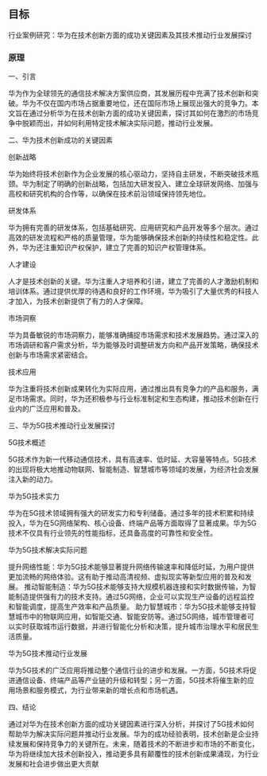 ## 目标

行业案例研究：华为在技术创新方面的成功关键因素及其技术推动行业发展探讨
### 原理



一、引言

华为作为全球领先的通信技术解决方案供应商，其发展历程中充满了技术创新和突破。华为不仅在国内市场占据重要地位，还在国际市场上展现出强大的竞争力。本文旨在通过分析华为在技术创新方面的成功关键因素，探讨其如何在激烈的市场竞争中脱颖而出，并如何利用特定技术解决实际问题，推动行业发展。

二、华为技术创新成功的关键因素

创新战略

华为始终将技术创新作为企业发展的核心驱动力，坚持自主研发，不断突破技术瓶颈。华为制定了明确的创新战略，包括加大研发投入、建立全球研发网络、加强与高校和研究机构的合作等，以确保在技术前沿领域保持领先地位。

研发体系

华为拥有完善的研发体系，包括基础研究、应用研究和产品开发等多个层次。通过高效的研发流程和严格的质量管理，华为能够确保技术创新的持续性和稳定性。此外，华为还注重知识产权保护，建立了完善的知识产权管理体系。

人才建设

人才是技术创新的关键。华为注重人才培养和引进，建立了完善的人才激励机制和培训体系。通过提供优厚的待遇和良好的工作环境，华为吸引了大量优秀的科技人才加入，为技术创新提供了有力的人才保障。

市场洞察

华为具备敏锐的市场洞察力，能够准确捕捉市场需求和技术发展趋势。通过深入的市场调研和客户需求分析，华为能够及时调整研发方向和产品开发策略，确保技术创新与市场需求紧密结合。

技术应用

华为注重将技术创新成果转化为实际应用，通过推出具有竞争力的产品和服务，满足市场需求。同时，华为还积极参与行业标准制定和生态构建，推动技术创新在行业内的广泛应用和普及。

三、华为5G技术推动行业发展探讨

5G技术概述

5G技术作为新一代移动通信技术，具有高速率、低时延、大容量等特点。5G技术的出现将极大地推动物联网、智能制造、智慧城市等领域的发展，为经济社会发展注入新的动力。

华为5G技术实力

华为在5G技术领域拥有强大的研发实力和专利储备。通过多年的技术积累和持续投入，华为在5G网络架构、核心设备、终端产品等方面取得了显著成果。华为5G技术不仅具有行业领先的性能指标，还具备高度的可靠性和安全性。

华为5G技术解决实际问题

提升网络性能：华为5G技术能够显著提升网络传输速率和降低时延，为用户提供更加流畅的网络体验。这有助于推动高清视频、虚拟现实等新型应用的普及和发展。
推动智能制造：华为5G技术能够支持大规模机器连接和实时数据传输，为智能制造提供强有力的技术支持。通过5G网络，企业可以实现生产设备的远程监控和智能调度，提高生产效率和产品质量。
助力智慧城市：华为5G技术能够支持智慧城市中的物联网应用，如智能交通、智能安防等。通过5G网络，城市管理者可以实时获取城市运行数据，并进行智能化分析和决策，提升城市治理水平和居民生活质量。

华为5G技术推动行业发展

华为5G技术的广泛应用将推动整个通信行业的进步和发展。一方面，5G技术将促进通信设备、终端产品等产业链的升级和转型；另一方面，5G技术将催生新的应用场景和服务模式，为行业带来新的增长点和市场机遇。

四、结论

通过对华为在技术创新方面的成功关键因素进行深入分析，并探讨了5G技术如何帮助华为解决实际问题并推动行业发展。华为的成功经验表明，技术创新是企业持续发展和保持竞争力的关键所在。未来，随着技术的不断进步和市场的不断变化，华为将继续加大技术创新投入，推动更多具有颠覆性的技术创新成果涌现，为行业发展和社会进步做出更大贡献